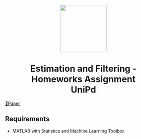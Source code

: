 <p align="center">
  <img src="https://github.com/MarcoMustacchi/MarcoMustacchi.github.io/blob/main/assets/img/icons/UniPD_logo.svg" width="150">
</p>

<h1 align="center">Estimation and Filtering - Homeworks Assignment <br> UniPd</h1>

<a href="https://github.com/MarcoMustacchi/EstimationFiltering/raw/master/report/Estimation_and_Filtering_Marco_Mustacchi.pdf">📄Paper</a>

## Requirements
* MATLAB with Statistics and Machine Learning Toolbox
